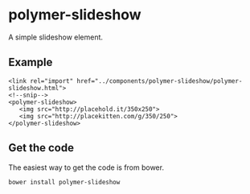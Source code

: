 # polymer-slideshow

A simple slideshow element.

## Example

    <link rel="import" href="../components/polymer-slideshow/polymer-slideshow.html">
    <!--snip-->
    <polymer-slideshow>
       <img src="http://placehold.it/350x250">
       <img src="http://placekitten.com/g/350/250">
    </polymer-slideshow>
    
## Get the code

The easiest way to get the code is from bower.

    bower install polymer-slideshow